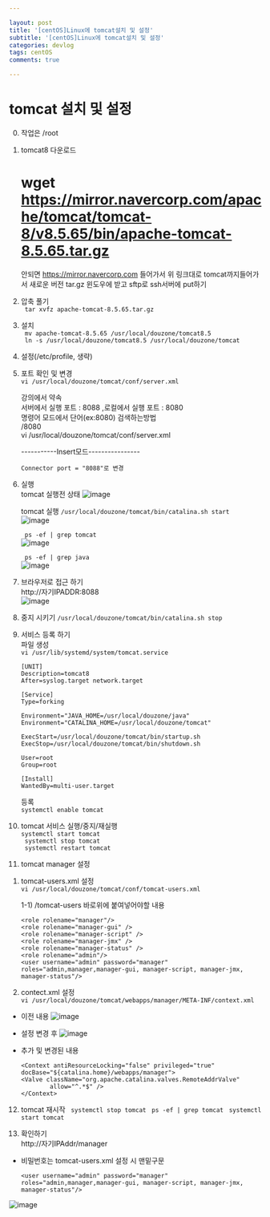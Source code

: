 ```yaml
---

layout: post
title: '[centOS]Linux에 tomcat설치 및 설정'
subtitle: '[centOS]Linux에 tomcat설치 및 설정'
categories: devlog
tags: centOS
comments: true

---
```



# tomcat 설치 및 설정

0. 작업은 /root

1. tomcat8 다운로드
   # wget https://mirror.navercorp.com/apache/tomcat/tomcat-8/v8.5.65/bin/apache-tomcat-8.5.65.tar.gz

   안되면 https://mirror.navercorp.com 들어가서 위 링크대로 tomcat까지들어가서 새로운 버전 tar.gz 윈도우에 받고 sftp로 ssh서버에 put하기

2. 압축 풀기  
   ``` tar xvfz apache-tomcat-8.5.65.tar.gz```

3. 설치  
   ``` mv apache-tomcat-8.5.65 /usr/local/douzone/tomcat8.5```  
   ``` ln -s /usr/local/douzone/tomcat8.5 /usr/local/douzone/tomcat```  

4. 설정(/etc/profile, 생략)  


5. 포트 확인 및 변경  
   ```vi /usr/local/douzone/tomcat/conf/server.xml```


	강의에서 약속  
	서버에서 실행 포트 : 8088 ,로컬에서 실행 포트 : 8080  
	명령어 모드에서 단어(ex:8080) 검색하는방법  
	/8080  
	vi /usr/local/douzone/tomcat/conf/server.xml  

	-----------Insert모드----------------
	```
	Connector port = "8088"로 변경
	```


6. 실행  
	tomcat 실행전 상태
	![image](https://user-images.githubusercontent.com/60701130/154419149-964ddb15-dbdb-4db4-9ccb-6037db4b72e6.png)
	
	tomcat 실행
	```/usr/local/douzone/tomcat/bin/catalina.sh start```  
	![image](https://user-images.githubusercontent.com/60701130/154419542-806e55c2-fd38-4160-bd5d-44c1fb4390b2.png)

	``` ps -ef | grep tomcat```  
	![image](https://user-images.githubusercontent.com/60701130/154419412-72333ba6-e34f-47c4-84ff-e436a5d9e418.png)

	``` ps -ef | grep java```  
	![image](https://user-images.githubusercontent.com/60701130/154419452-e2965ff6-8037-47ec-8ed6-be5312d445a1.png)


7. 브라우저로 접근 하기  
   http://자기IPADDR:8088  
   ![image](https://user-images.githubusercontent.com/60701130/154419819-5c36effa-cdae-4a0a-9077-beda0e15c50f.png)


8. 중지 시키기
   ```/usr/local/douzone/tomcat/bin/catalina.sh stop```

9. 서비스 등록 하기  
   파일 생성  
   ```vi /usr/lib/systemd/system/tomcat.service ```  

	```
	[UNIT]
	Description=tomcat8
	After=syslog.target network.target

	[Service]
	Type=forking

	Environment="JAVA_HOME=/usr/local/douzone/java"
	Environment="CATALINA_HOME=/usr/local/douzone/tomcat"

	ExecStart=/usr/local/douzone/tomcat/bin/startup.sh
	ExecStop=/usr/local/douzone/tomcat/bin/shutdown.sh

	User=root
	Group=root

	[Install]
	WantedBy=multi-user.target
	```

   등록  
   ```systemctl enable tomcat```  

10. tomcat 서비스 실행/중지/재실행  
   ```systemctl start tomcat```  
   ``` systemctl stop tomcat```   
   ``` systemctl restart tomcat```  

11. tomcat manager 설정  
   1) tomcat-users.xml 설정  
       ```vi /usr/local/douzone/tomcat/conf/tomcat-users.xml```  
	
		1-1) /tomcat-users 바로위에 붙여넣어야할 내용  	
		```
		<role rolename="manager"/>
		<role rolename="manager-gui" />
		<role rolename="manager-script" />
		<role rolename="manager-jmx" />
		<role rolename="manager-status" />
		<role rolename="admin"/>
		<user username="admin" password="manager" roles="admin,manager,manager-gui, manager-script, manager-jmx, manager-status"/>
		```
	

   2) contect.xml 설정  
   ```vi /usr/local/douzone/tomcat/webapps/manager/META-INF/context.xml```

- 이전 내용
	![image](https://user-images.githubusercontent.com/60701130/154430796-93be374d-9ea4-4e79-be19-5e37aab33ff4.png)

- 설정 변경 후
![image](https://user-images.githubusercontent.com/60701130/154430940-1b1fd238-7ba9-4e61-8bc5-317f9651e611.png)

- 추가 및 변경된 내용
	```
	<Context antiResourceLocking="false" privileged="true" docBase="${catalina.home}/webapps/manager">
	<Valve className="org.apache.catalina.valves.RemoteAddrValve"
			allow="^.*$" />
	</Context>
	```

12. tomcat 재시작
    ``` systemctl stop tomcat```
    ``` ps -ef | grep tomcat```
    ``` systemctl start tomcat```

13. 확인하기  
	http://자기IPAddr/manager 

-	비밀번호는  tomcat-users.xml 설정 시 맨밑구문   
	```
	<user username="admin" password="manager" roles="admin,manager,manager-gui, manager-script, manager-jmx, manager-status"/>
	```

![image](https://user-images.githubusercontent.com/60701130/154431399-0d878a52-ed55-43dd-a52d-e0190c583e2b.png)







 
 

    